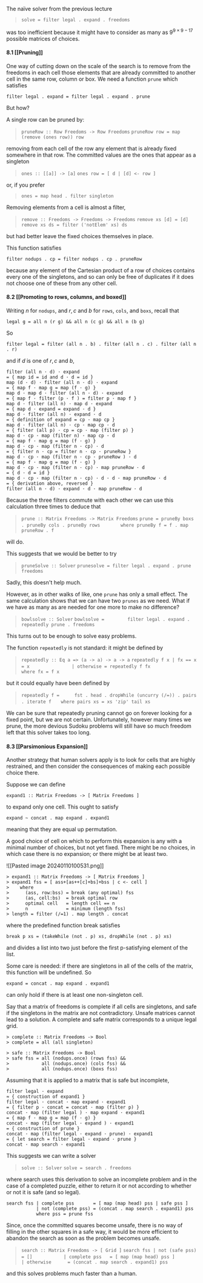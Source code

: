 
The naïve solver from the previous lecture

> `solve = filter legal . expand . freedoms`

was too inefficient because it might have to consider as many as $9^{9 \times 9 - 17}$ possible matrices of choices.


#### 8.1 [[Pruning]]

One way of cutting down on the scale of the search is to remove from the freedoms in each cell those elements that are already committed to another cell in the same row, column or box. We need a function `prune` which satisfies

	filter legal . expand = filter legal . expand . prune

But how?

A single row can be pruned by:

> `pruneRow :: Row Freedoms -> Row Freedoms`
> `pruneRow row = map (remove (ones row)) row`

removing from each cell of the row any element that is already fixed somewhere in that row. The committed values are the ones that appear as a singleton

> `ones :: [[a]] -> [a]`
> `ones row = [ d | [d] <- row ]`

or, if you prefer

> `ones = map head . filter singleton`

Removing elements from a cell is almost a filter, 

> `remove :: Freedoms -> Freedoms -> Freedoms`
> `remove xs [d] = [d]`
> `remove xs ds = filter ('notElem' xs) ds`

but had better leave the fixed choices themselves in place.

This function satisfies

	filter nodups . cp = filter nodups . cp . pruneRow

because any element of the Cartesian product of a row of choices contains every one of the singletons, and so can only be free of duplicates if it does not choose one of these from any other cell.


#### 8.2 [[Promoting to rows, columns, and boxed]]

Writing $n$ for `nodups`, and $r,c$ and $b$ for `rows`, `cols`, and `boxs`, recall that

	legal g = all n (r g) && all n (c g) && all n (b g)

So 

	filter legal = filter (all n . b) . filter (all n . c) . filter (all n . r)

and if  $d$ is one of $r,c$ and $b$,

```
filter (all n · d) · expand
= { map id = id and d · d = id }
map (d · d) · filter (all n · d) · expand
= { map f · map g = map (f · g) }
map d · map d · filter (all n · d) · expand
= { map f · filter (p · f ) = filter p · map f }
map d · filter (all n) · map d · expand
= { map d · expand = expand · d }
map d · filter (all n) · expand · d
= { definition of expand = cp · map cp }
map d · filter (all n) · cp · map cp · d
= { filter (all p) · cp = cp · map (filter p) }
map d · cp · map (filter n) · map cp · d
= { map f · map g = map (f · g) }
map d · cp · map (filter n · cp) · d
= { filter n · cp = filter n · cp · pruneRow }
map d · cp · map (filter n · cp · pruneRow ) · d
= { map f · map g = map (f · g) }
map d · cp · map (filter n · cp) · map pruneRow · d
= { d · d = id }
map d · cp · map (filter n · cp) · d · d · map pruneRow · d
= { derivation above, reversed }
filter (all n · d) · expand · d · map pruneRow · d
```

Because the three filters commute with each other we can use this calculation three times to deduce that

> `prune :: Matrix Freedoms -> Matrix Freedoms`
> `prune = pruneBy boxs . pruneBy cols . pruneBy rows`
> `       where pruneBy f = f . map pruneRow . f`

will do.

This suggests that we would be better to try

> `pruneSolve :: Solver`
> `prunesolve = filter legal . expand . prune  freedoms`

Sadly, this doesn't help much.

However, as in other walks of like, one `prune` has only a small effect. The same calculation shows that we can have two `prunes` as we need. What if we have as many as are needed for one more to make no difference?

> `bowlsolve :: Solver`
> `bowlsolve = `
> `       filter legal . expand . repeatedly prune . freedoms`

This turns out to be enough to solve easy problems.

The function `repeatedly` is not standard: it might be defined by

> `repeatedly :: Eq a => (a -> a) -> a -> a`
> `repeatedly f x | fx == x   = x`
> `               | otherwise = repeatedly f fx`
> `                 where fx = f x`

but it could equally have been defined by

> `repeatedly f = `
> `    fst . head . dropWhile (uncurry (/=)) . pairs . iterate f`
> `   where pairs xs = xs 'zip' tail xs`

We can be sure that repeatedly pruning cannot go on forever looking for a fixed point, but we are not certain. Unfortunately, however many times we prune, the more devious Sudoku problems will still have so much freedom left that this solver takes too long.


#### 8.3 [[Parsimonious Expansion]]

Another strategy that human solvers apply is to look for cells that are highly restrained, and then consider the consequences of making each possible choice there.

Suppose we can define

	expand1 :: Matrix Freedoms -> [ Matrix Freedoms ]

to expand only one cell. This ought to satisfy

	expand ~ concat . map expand . expand1

meaning that they are equal up permutation.

A good choice of cell on which to perform this expansion is any with a minimal number of choices, but not yet fixed. There might be no choices, in which case there is no expansion; or there might be at least two.

![[Pasted image 20240110100531.png]]

```
> expand1 :: Matrix Freedoms -> [ Matrix Freedoms ]
> expand1 fss = [ ass+[as++[c]+bs]+bss | c <- cell ]
>    where 
>      (ass, row:bss) = break (any optimal) fss
>      (as, cell:bs)  = break optimal row
>      optimal cell   = length cell == n
>      n              = minimum (length fss)
> length = filter (/=1) . map length . concat
```

where the predefined function break satisfies

	break p xs = (takeWhile (not . p) xs, dropWhile (not . p) xs)

and divides a list into two just before the first p-satisfying element of the list.

Some care is needed: if there are singletons in all of the cells of the matrix, this function will be undefined. So

	expand = concat . map expand . expand1

can only hold if there is at least one non-singleton cell.

Say that a matrix of freedoms is complete if all cells are singletons, and safe if the singletons in the matrix are not contradictory. Unsafe matrices cannot lead to a solution. A complete and safe matrix corresponds to a unique legal grid.

```
> complete :: Matrix Freedoms -> Bool
> complete = all (all singleton)

> safe :: Matrix Freedoms -> Bool
> safe fss = all (nodups.once) (rows fss) &&
>            all (nodups.once) (cols fss) &&
>            all (nodups.once) (boxs fss)       
```


Assuming that it is applied to a matrix that is safe but incomplete,

```
filter legal · expand
≈ { construction of expand1 }
filter legal · concat · map expand · expand1
= { filter p · concat = concat · map (filter p) }
concat · map (filter legal ) · map expand · expand1
= { map f · map g = map (f · g) }
concat · map (filter legal · expand ) · expand1
= { construction of prune }
concat · map (filter legal · expand · prune) · expand1
= { let search = filter legal · expand · prune }
concat · map search · expand1
```

This suggests we can write a solver

> `solve :: Solver`
> `solve = search . freedoms`

where search uses this derivation to solve an incomplete problem and in the case of a completed puzzle, either to return it or not according to whether or not it is safe (and so legal).

	search fss | complete pss       = [ map (map head) pss | safe pss ]
	           | not (complete pss) = (concat . map search . expand1) pss
	           where pss = prune fss

Since, once the committed squares become unsafe, there is no way of filling in the other squares in a safe way, it would be more efficient to abandon the search as soon as the problem becomes unsafe.

> `search :: Matrix Freedoms -> [ Grid ]`
> `search fss | not (safe pss) = []`
> `           | complete pss   = [ map (map head) pss ]`
> `           | otherwise      = (concat . map search . expand1) pss`

and this solves problems much faster than a human.

